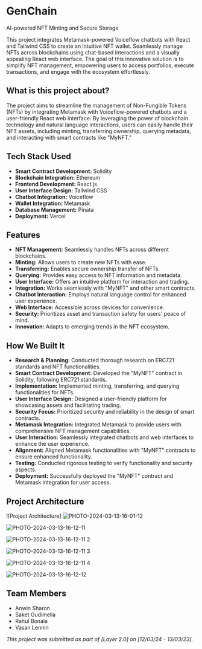 # GenChain
AI-powered NFT Minting and Secure Storage 

This project integrates Metamask-powered Voiceflow chatbots with React and Tailwind CSS to create an intuitive NFT wallet. Seamlessly manage NFTs across blockchains using chat-based interactions and a visually appealing React web interface. The goal of this innovative solution is to simplify NFT management, empowering users to access portfolios, execute transactions, and engage with the ecosystem effortlessly.

## What is this project about?

The project aims to streamline the management of Non-Fungible Tokens (NFTs) by integrating Metamask with Voiceflow-powered chatbots and a user-friendly React web interface. By leveraging the power of blockchain technology and natural language interactions, users can easily handle their NFT assets, including minting, transferring ownership, querying metadata, and interacting with smart contracts like "MyNFT."

## Tech Stack Used

- **Smart Contract Development:** Solidity
- **Blockchain Integration:** Ethereum
- **Frontend Development:** React.js
- **User Interface Design:** Tailwind CSS
- **Chatbot Integration:** Voiceflow
- **Wallet Integration:** Metamask
- **Database Management:** Pinata
- **Deployment:** Vercel

## Features

- **NFT Management:** Seamlessly handles NFTs across different blockchains.
- **Minting:** Allows users to create new NFTs with ease.
- **Transferring:** Enables secure ownership transfer of NFTs.
- **Querying:** Provides easy access to NFT information and metadata.
- **User Interface:** Offers an intuitive platform for interaction and trading.
- **Integration:** Works seamlessly with "MyNFT" and other smart contracts.
- **Chatbot Interaction:** Employs natural language control for enhanced user experience.
- **Web Interface:** Accessible across devices for convenience.
- **Security:** Prioritizes asset and transaction safety for users' peace of mind.
- **Innovation:** Adapts to emerging trends in the NFT ecosystem.

## How We Built It

- **Research & Planning:** Conducted thorough research on ERC721 standards and NFT functionalities.
- **Smart Contract Development:** Developed the "MyNFT" contract in Solidity, following ERC721 standards.
- **Implementation:** Implemented minting, transferring, and querying functionalities for NFTs.
- **User Interface Design:** Designed a user-friendly platform for showcasing assets and facilitating trading.
- **Security Focus:** Prioritized security and reliability in the design of smart contracts.
- **Metamask Integration:** Integrated Metamask to provide users with comprehensive NFT management capabilities.
- **User Interaction:** Seamlessly integrated chatbots and web interfaces to enhance the user experience.
- **Alignment:** Aligned Metamask functionalities with "MyNFT" contracts to ensure enhanced functionality.
- **Testing:** Conducted rigorous testing to verify functionality and security aspects.
- **Deployment:** Successfully deployed the "MyNFT" contract and Metamask integration for user access.

## Project Architecture

![Project Architecture] ![PHOTO-2024-03-13-16-01-12](https://github.com/SaketGudimella/GenChain/assets/106355242/bee8ced9-17c2-4eab-a843-73bb18deae27)

![PHOTO-2024-03-13-16-12-11](https://github.com/SaketGudimella/GenChain/assets/106355242/985e2425-96c2-44ae-b360-6b0d3c1eda34)

![PHOTO-2024-03-13-16-12-11 2](https://github.com/SaketGudimella/GenChain/assets/106355242/4dfb945f-0e94-4f71-a005-a4739e10859f)

![PHOTO-2024-03-13-16-12-11 3](https://github.com/SaketGudimella/GenChain/assets/106355242/86428743-6e7f-4f6e-accc-a17c87b0eafa)

![PHOTO-2024-03-13-16-12-11 4](https://github.com/SaketGudimella/GenChain/assets/106355242/a9b3b85b-f4ca-49d2-977b-a05cd3c8efbc)

![PHOTO-2024-03-13-16-12-12](https://github.com/SaketGudimella/GenChain/assets/106355242/a5967abc-4099-41d2-89f9-fe155ec07992)


## Team Members

- Anwin Sharon
- Saket Gudimella
- Rahul Bonala
- Vasan Lennin


*This project was submitted as part of [Layer 2.0] on [12/03/24 - 13/03/23].*

